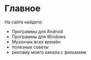 # Главное

На сайте найдете:
* Программы для Android
* Программы для Windows
* Музончик всех времён
* полезные советы
* рекламу моего канала с фильмами
